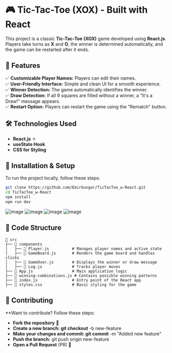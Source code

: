 # 🎮 Tic-Tac-Toe (XOX) - Built with React

This project is a classic **Tic-Tac-Toe (XOX)** game developed using **React.js**.  
Players take turns as **X** and **O**, the winner is determined automatically, and the game can be restarted after it ends.  

## 🚀 Features

✅ **Customizable Player Names:** Players can edit their names.  
✅ **User-Friendly Interface:** Simple and clean UI for a smooth experience.  
✅ **Winner Detection:** The game automatically identifies the winner.  
✅ **Draw Detection:** If all 9 squares are filled without a winner, a "It's a Draw!" message appears.  
✅ **Restart Option:** Players can restart the game using the "Rematch" button.  

## 🛠️ Technologies Used

- **React.js** ⚛️  
- **useState Hook**  
- **CSS for Styling**  

## 📌 Installation & Setup

To run the project locally, follow these steps:

```bash
git clone https://github.com/EmirGungor/TicTacToe_w-React.git
cd TicTacToe_w-React
npm install
npm run dev
```



![image](https://github.com/user-attachments/assets/3be43c8c-469d-40e7-b21d-0e8a7f5823b8)
![image](https://github.com/user-attachments/assets/1d542e5e-48c2-4637-8c9b-0db3382aa406)
![image](https://github.com/user-attachments/assets/21628618-fdb4-43c8-9b7f-38aff06aa039)
![image](https://github.com/user-attachments/assets/b9fc28f4-4ec6-4c75-a028-5392d3ab6290)



 ## 📌 Code Structure

```plaintext
📂 src
├── 📂 components
│   ├── 📄 Player.js          # Manages player names and active state
│   ├── 📄 GameBoard.js       # Renders the game board and handles clicks
│   ├── 📄 GameOver.js        # Displays the winner or draw message
│   ├── 📄 Log.js             # Tracks player moves
├── 📄 App.js                 # Main application logic
├── 📄 winning-combinations.js # Contains possible winning patterns
├── 📄 index.js               # Entry point of the React app
├── 📄 styles.css             # Basic styling for the game
```



 ## 🤝 Contributing
**Want to contribute? Follow these steps:

- **Fork the repository** 🍴
- **Create a new branch: git checkout** -b new-feature
- **Make your changes and commit: git commit** -m "Added new feature"
- **Push the branch:** git push origin new-feature
- **Open a Pull Request** (PR) 🚀


